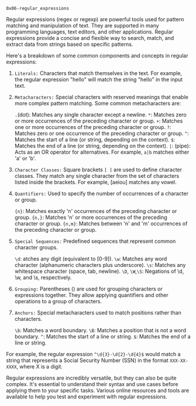 `0x06-regular_expressions`

Regular expressions (regex or regexp) are powerful tools used for pattern matching and manipulation of text.
They are supported in many programming languages, text editors, and other applications.
Regular expressions provide a concise and flexible way to search, match, and extract data from strings based
on specific patterns.

Here's a breakdown of some common components and concepts in regular expressions:

1. `Literals:` Characters that match themselves in the text. For example, the regular expression "hello" will
match the string "hello" in the input text.

2. `Metacharacters:` Special characters with reserved meanings that enable more complex pattern matching.
Some common metacharacters are:

   `.`(dot): Matches any single character except a newline.
   `*`: Matches zero or more occurrences of the preceding character or group.
   `+`: Matches one or more occurrences of the preceding character or group.
   `?`: Matches zero or one occurrence of the preceding character or group.
   `^`: Matches the start of a line (or string, depending on the context).
   `$`: Matches the end of a line (or string, depending on the context).
   `|`: (pipe): Acts as an OR operator for alternatives. For example, `a|b` matches either 'a' or 'b'.

3. `Character Classes:` Square brackets `[ ]` are used to define character classes. They match any single character
from the set of characters listed inside the brackets. For example, [aeiou] matches any vowel.

4. `Quantifiers:` Used to specify the number of occurrences of a character or group.

   `{n}`: Matches exactly 'n' occurrences of the preceding character or group.
   `{n,}`: Matches 'n' or more occurrences of the preceding character or group.
   `{n,m}`: Matches between 'n' and 'm' occurrences of the preceding character or group.

5. `Special Sequences:` Predefined sequences that represent common character groups.

   `\d`: atches any digit (equivalent to [0-9]).
   `\w`: Matches any word character (alphanumeric characters plus underscore).
   `\s`: Matches any whitespace character (space, tab, newline).
   `\D`, `\W`,`\S`: Negations of \d, \w, and \s, respectively.

6. `Grouping:` Parentheses () are used for grouping characters or expressions together. They allow applying
quantifiers and other operations to a group of characters.

7. `Anchors:` Special metacharacters used to match positions rather than characters.

   `\b`: Matches a word boundary.
   `\B`: Matches a position that is not a word boundary.
   `^`: Matches the start of a line or string.
   `$`: Matches the end of a line or string.

For example, the regular expression `^\d{3}-\d{2}-\d{4}$` would match a string that represents a Social Security
Number (SSN) in the format `XXX-XX-XXXX`, where X is a digit.

Regular expressions are incredibly versatile, but they can also be quite complex. It's essential to understand their
syntax and use cases before applying them to your specific tasks. Various online resources and tools are available
to help you test and experiment with regular expressions.
